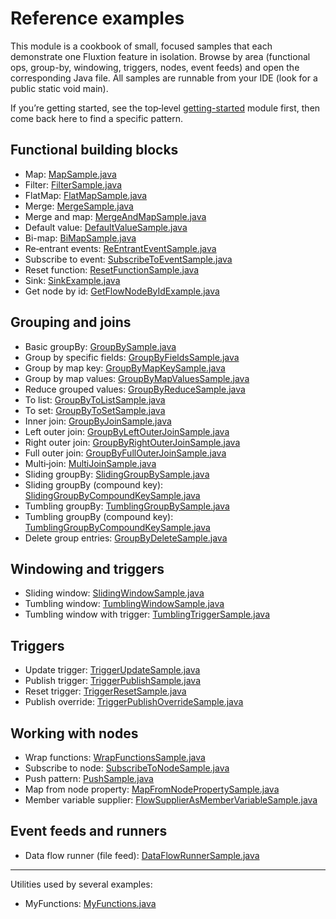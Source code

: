 # Reference examples

This module is a cookbook of small, focused samples that each demonstrate one Fluxtion feature in isolation. Browse by
area (functional ops, group-by, windowing, triggers, nodes, event feeds) and open the corresponding Java file. All
samples are runnable from your IDE (look for a public static void main).

If you’re getting started, see the top‑level [getting-started](../getting-started) module first, then come back here to
find a specific pattern.

## Functional building blocks

- Map: [MapSample.java](src/main/java/com/telamin/fluxtion/example/reference/functional/MapSample.java)
- Filter: [FilterSample.java](src/main/java/com/telamin/fluxtion/example/reference/functional/FilterSample.java)
- FlatMap: [FlatMapSample.java](src/main/java/com/telamin/fluxtion/example/reference/functional/FlatMapSample.java)
- Merge: [MergeSample.java](src/main/java/com/telamin/fluxtion/example/reference/functional/MergeSample.java)
- Merge and map: [MergeAndMapSample.java](src/main/java/com/telamin/fluxtion/example/reference/functional/MergeAndMapSample.java)
- Default value: [DefaultValueSample.java](src/main/java/com/telamin/fluxtion/example/reference/functional/DefaultValueSample.java)
- Bi-map: [BiMapSample.java](src/main/java/com/telamin/fluxtion/example/reference/functional/BiMapSample.java)
- Re‑entrant events: [ReEntrantEventSample.java](src/main/java/com/telamin/fluxtion/example/reference/functional/ReEntrantEventSample.java)
- Subscribe to event: [SubscribeToEventSample.java](src/main/java/com/telamin/fluxtion/example/reference/functional/SubscribeToEventSample.java)
- Reset function: [ResetFunctionSample.java](src/main/java/com/telamin/fluxtion/example/reference/functional/ResetFunctionSample.java)
- Sink: [SinkExample.java](src/main/java/com/telamin/fluxtion/example/reference/functional/SinkExample.java)
- Get node by id: [GetFlowNodeByIdExample.java](src/main/java/com/telamin/fluxtion/example/reference/functional/GetFlowNodeByIdExample.java)

## Grouping and joins

- Basic groupBy: [GroupBySample.java](src/main/java/com/telamin/fluxtion/example/reference/groupby/GroupBySample.java)
- Group by specific fields: [GroupByFieldsSample.java](src/main/java/com/telamin/fluxtion/example/reference/groupby/GroupByFieldsSample.java)
- Group by map key: [GroupByMapKeySample.java](src/main/java/com/telamin/fluxtion/example/reference/groupby/GroupByMapKeySample.java)
- Group by map values: [GroupByMapValuesSample.java](src/main/java/com/telamin/fluxtion/example/reference/groupby/GroupByMapValuesSample.java)
- Reduce grouped values: [GroupByReduceSample.java](src/main/java/com/telamin/fluxtion/example/reference/groupby/GroupByReduceSample.java)
- To list: [GroupByToListSample.java](src/main/java/com/telamin/fluxtion/example/reference/groupby/GroupByToListSample.java)
- To set: [GroupByToSetSample.java](src/main/java/com/telamin/fluxtion/example/reference/groupby/GroupByToSetSample.java)
- Inner join: [GroupByJoinSample.java](src/main/java/com/telamin/fluxtion/example/reference/groupby/GroupByJoinSample.java)
- Left outer join: [GroupByLeftOuterJoinSample.java](src/main/java/com/telamin/fluxtion/example/reference/groupby/GroupByLeftOuterJoinSample.java)
- Right outer join: [GroupByRightOuterJoinSample.java](src/main/java/com/telamin/fluxtion/example/reference/groupby/GroupByRightOuterJoinSample.java)
- Full outer join: [GroupByFullOuterJoinSample.java](src/main/java/com/telamin/fluxtion/example/reference/groupby/GroupByFullOuterJoinSample.java)
- Multi‑join: [MultiJoinSample.java](src/main/java/com/telamin/fluxtion/example/reference/groupby/MultiJoinSample.java)
- Sliding groupBy: [SlidingGroupBySample.java](src/main/java/com/telamin/fluxtion/example/reference/groupby/SlidingGroupBySample.java)
- Sliding groupBy (compound key): [SlidingGroupByCompoundKeySample.java](src/main/java/com/telamin/fluxtion/example/reference/groupby/SlidingGroupByCompoundKeySample.java)
- Tumbling groupBy: [TumblingGroupBySample.java](src/main/java/com/telamin/fluxtion/example/reference/groupby/TumblingGroupBySample.java)
- Tumbling groupBy (compound key): [TumblingGroupByCompoundKeySample.java](src/main/java/com/telamin/fluxtion/example/reference/groupby/TumblingGroupByCompoundKeySample.java)
- Delete group entries: [GroupByDeleteSample.java](src/main/java/com/telamin/fluxtion/example/reference/groupby/GroupByDeleteSample.java)

## Windowing and triggers

- Sliding window: [SlidingWindowSample.java](src/main/java/com/telamin/fluxtion/example/reference/windowing/SlidingWindowSample.java)
- Tumbling window: [TumblingWindowSample.java](src/main/java/com/telamin/fluxtion/example/reference/windowing/TumblingWindowSample.java)
- Tumbling window with trigger: [TumblingTriggerSample.java](src/main/java/com/telamin/fluxtion/example/reference/windowing/TumblingTriggerSample.java)

## Triggers

- Update trigger: [TriggerUpdateSample.java](src/main/java/com/telamin/fluxtion/example/reference/trigger/TriggerUpdateSample.java)
- Publish trigger: [TriggerPublishSample.java](src/main/java/com/telamin/fluxtion/example/reference/trigger/TriggerPublishSample.java)
- Reset trigger: [TriggerResetSample.java](src/main/java/com/telamin/fluxtion/example/reference/trigger/TriggerResetSample.java)
- Publish override: [TriggerPublishOverrideSample.java](src/main/java/com/telamin/fluxtion/example/reference/trigger/TriggerPublishOverrideSample.java)

## Working with nodes

- Wrap functions: [WrapFunctionsSample.java](src/main/java/com/telamin/fluxtion/example/reference/node/WrapFunctionsSample.java)
- Subscribe to node: [SubscribeToNodeSample.java](src/main/java/com/telamin/fluxtion/example/reference/node/SubscribeToNodeSample.java)
- Push pattern: [PushSample.java](src/main/java/com/telamin/fluxtion/example/reference/node/PushSample.java)
- Map from node property: [MapFromNodePropertySample.java](src/main/java/com/telamin/fluxtion/example/reference/node/MapNodeSupplierSample.java)
- Member variable supplier: [FlowSupplierAsMemberVariableSample.java](src/main/java/com/telamin/fluxtion/example/reference/node/FlowSupplierAsMemberVariableSample.java)

## Event feeds and runners

- Data flow runner (file feed): [DataFlowRunnerSample.java](src/main/java/com/telamin/fluxtion/example/reference/eventfeed/DataFlowRunnerSample.java)

---

Utilities used by several examples:

- MyFunctions: [MyFunctions.java](src/main/java/com/telamin/fluxtion/example/reference/MyFunctions.java)
